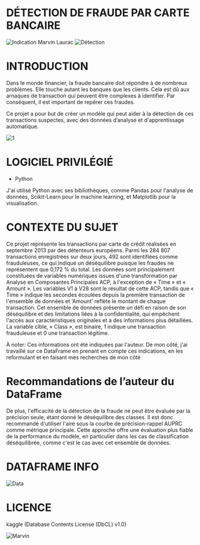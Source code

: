 # DÉTECTION DE FRAUDE PAR CARTE BANCAIRE
![Indication Marvin Laurac](https://github.com/MarvinLaurac/Detection-de-fraude-de-carte-bancaire/assets/152433361/b4a2ba57-d13b-4e35-8fc9-5a6658829609)
![Détection](https://github.com/MarvinLaurac/D-tection-de-fraude-de-carte-bancaire/assets/152433361/04bec3e6-ae4d-4e4a-902c-b1342e376712)

# INTRODUCTION
Dans le monde financier, la fraude bancaire doit répondre à de nombreux problèmes. Elle touche autant les
banques que les clients. Cela est dû aux arnaques de transaction qui peuvent être complexes à identifier.
Par conséquent, il est important de repérer ces fraudes.

Ce projet a pour but de créer un modèle qui peut aider à la détection de ces transactions suspectes, avec
des données d’analyse et d'apprentissage automatique.

![1](https://github.com/MarvinLaurac/Detection-de-fraude-de-carte-bancaire/assets/152433361/8466e844-81d2-4555-a9c7-e068a306b4e9)

# LOGICIEL PRIVILÉGIÉ
  - Python

J'ai utilisé Python avec ses bibliothèques, comme Pandas pour l'analyse de données, Scikit-Learn pour le
machine learning, et Matplotlib pour la visualisation.

# CONTEXTE DU SUJET
Ce projet représente les transactions par carte de crédit réalisées en septembre 2013 par des détenteurs
européens. Parmi les 284 807 transactions enregistrées sur deux jours, 492 sont identifiées comme
frauduleuses, ce qui indique un déséquilibre puisque les fraudes ne représentent que 0,172 % du total. Les
données sont principalement constituées de variables numériques issues d'une transformation par Analyse
en Composantes Principales ACP, à l'exception de « Time » et « Amount ». Les variables V1 à V28 sont le
résultat de cette ACP, tandis que « Time » indique les secondes écoulées depuis la première transaction de
l'ensemble de données et ‘Amount’ reflète le montant de chaque transaction. Cet ensemble de données
présente un défi en raison de son déséquilibre et des limitations liées à la confidentialité, qui empêchent
l'accès aux caractéristiques originales et à des informations plus détaillées. La variable cible, « Class », est
binaire, 1 indique une transaction frauduleuse et 0 une transaction légitime.

À noter: Ces informations ont été indiquées par l'auteur. De mon côté, j'ai travaillé sur ce DataFrame en
prenant en compte ces indications, en les reformulant et en faisant mes recherches de mon côté

# Recommandations de l’auteur du DataFrame
De plus, l'efficacité de la détection de la fraude ne peut être évaluée par la précision seule, étant donné le
déséquilibre des classes. Il est donc recommandé d'utiliser l'aire sous la courbe de précision-rappel AUPRC
comme métrique principale. Cette approche offre une évaluation plus fiable de la performance du modèle, en
particulier dans les cas de classification déséquilibrée, comme c'est le cas avec cet ensemble de données.

# DATAFRAME INFO
![Data](https://github.com/MarvinLaurac/D-tection-de-fraude-de-carte-bancaire/assets/152433361/ce1c86c4-2667-47a3-8268-77c2e9c9fb55)

# LICENCE
kaggle  (Database Contents License (DbCL) v1.0)

![Marvin](https://github.com/MarvinLaurac/Detection-de-fraude-de-carte-bancaire/assets/152433361/e3ea03d2-8fc2-4eee-848e-4cbaa8399917)


